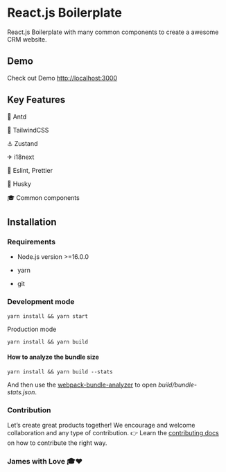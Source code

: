 # React.js Boilerplate

React.js Boilerplate with many common components to create a awesome CRM website.

## Demo

Check out Demo [http://localhost:3000](Demo)

## Key Features
🐜 Antd

🛵 TailwindCSS

⚓ Zustand

✈ i18next 

🚦 Eslint, Prettier

💃 Husky

🎓 Common components

## Installation

### Requirements
- Node.js version >=16.0.0

- yarn

- git


### Development mode


```
yarn install && yarn start

```


Production mode
```
yarn install && yarn build
```

#### How to analyze the bundle size
```
yarn install && yarn build --stats
```

And then use the [webpack-bundle-analyzer](https://www.npmjs.com/package/webpack-bundle-analyzer) to open _build/bundle-stats.json_.

### Contribution
Let’s create great products together! We encourage and welcome collaboration and any type of contribution. 👉 Learn the [contributing docs](CONTRIBUTING.md) on how to contribute the right way.

### James with Love 🎓♥️